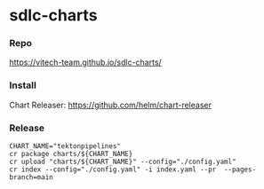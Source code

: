 # sdlc-charts

### Repo
https://vitech-team.github.io/sdlc-charts/

### Install
Chart Releaser: https://github.com/helm/chart-releaser

### Release
 
```shell
CHART_NAME="tektonpipelines"
cr package charts/${CHART_NAME}
cr upload "charts/${CHART_NAME}" --config="./config.yaml"
cr index --config="./config.yaml" -i index.yaml --pr  --pages-branch=main
```